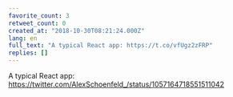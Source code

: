 ```yaml
---
favorite_count: 3
retweet_count: 0
created_at: "2018-10-30T08:21:24.000Z"
lang: en
full_text: "A typical React app: https://t.co/vfUgz2zFRP"
replies: []
---
```


A typical React app:
<https://twitter.com/AlexSchoenfeld_/status/1057164718551511042>
